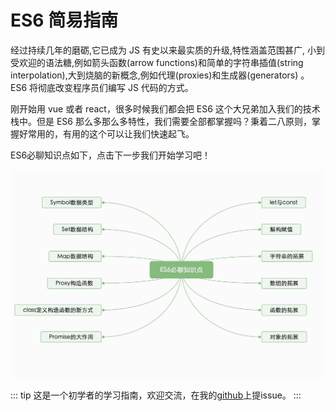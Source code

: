 # ES6 简易指南

经过持续几年的磨砺,它已成为 JS 有史以来最实质的升级,特性涵盖范围甚广, 小到受欢迎的语法糖,例如箭头函数(arrow functions)和简单的字符串插值(string interpolation),大到烧脑的新概念,例如代理(proxies)和生成器(generators) 。ES6 将彻底改变程序员们编写 JS 代码的方式。

刚开始用 vue 或者 react，很多时候我们都会把 ES6 这个大兄弟加入我们的技术栈中。但是 ES6 那么多那么多特性，我们需要全部都掌握吗？秉着二八原则，掌握好常用的，有用的这个可以让我们快速起飞。

ES6必聊知识点如下，点击下一步我们开始学习吧！

![ES6知识点](../../.vuepress/public/naotu.jpg)

::: tip
这是一个初学者的学习指南，欢迎交流，在我的[github](https://github.com/AqingCyan)上提issue。
:::
